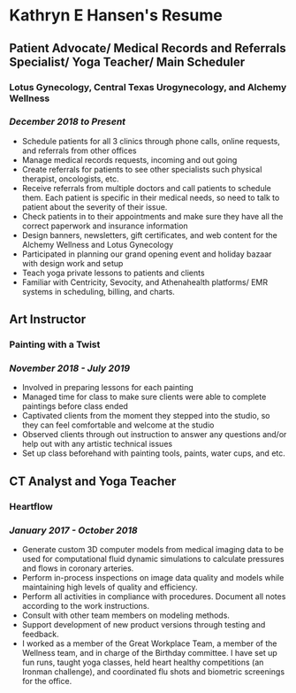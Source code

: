 # Kathryn E Hansen's Resume

## Patient Advocate/ Medical Records and Referrals Specialist/ Yoga Teacher/ Main Scheduler
### Lotus Gynecology, Central Texas Urogynecology, and Alchemy Wellness
### _December 2018 to Present_
- Schedule patients for all 3 clinics through phone calls, online requests, and referrals from other offices
- Manage medical records requests, incoming and out going
- Create referrals for patients to see other specialists such physical therapist, oncologists, etc.
- Receive referrals from multiple doctors and call patients to schedule them. Each patient is specific in their medical needs, so need to talk to patient about the severity of their issue.
- Check patients in to their appointments and make sure they have all the correct paperwork and insurance information
- Design banners, newsletters, gift certificates, and web content for the Alchemy Wellness and Lotus Gynecology
- Participated in planning our grand opening event and holiday bazaar with design work and setup
- Teach yoga private lessons to patients and clients
- Familiar with Centricity, Sevocity, and Athenahealth platforms/ EMR systems in scheduling, billing, and charts.

## Art Instructor
### Painting with a Twist
### _November 2018 - July 2019_
- Involved in preparing lessons for each painting
- Managed time for class to make sure clients were able to complete paintings before class ended
- Captivated clients from the moment they stepped into the studio, so they can feel comfortable and welcome at the studio
- Observed clients through out instruction to answer any questions and/or help out with any artistic technical issues
- Set up class beforehand with painting tools, paints, water cups, and etc.

## CT Analyst and Yoga Teacher
### Heartflow
### _January 2017 - October 2018_
- Generate custom 3D computer models from medical imaging data to be used for computational fluid dynamic simulations to calculate pressures and flows in coronary arteries.
- Perform in-process inspections on image data quality and models while maintaining high levels of quality and efficiency.
- Perform all activities in compliance with procedures. Document all notes according to the work instructions.
- Consult with other team members on modeling methods.
- Support development of new product versions through testing and feedback.
- I worked as a member of the Great Workplace Team, a member of the Wellness team, and in charge of the Birthday committee. I have set up fun runs, taught yoga classes, held heart healthy competitions (an Ironman challenge), and coordinated flu shots and biometric screenings for the office.




